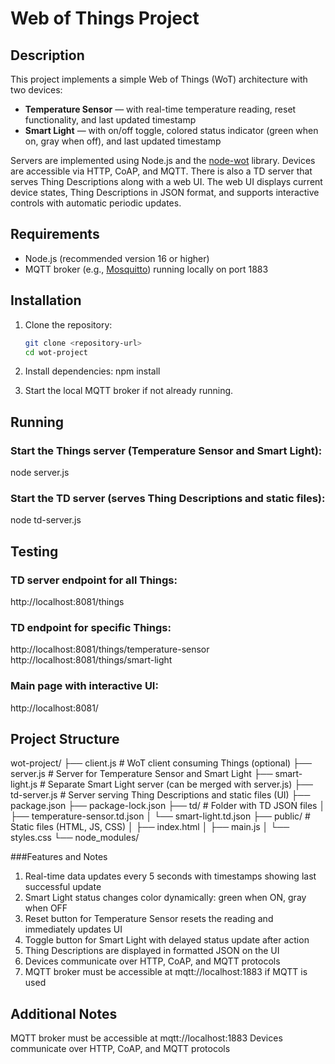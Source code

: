 # Web of Things Project

## Description

This project implements a simple Web of Things (WoT) architecture with two 
devices:  
- **Temperature Sensor** — with real-time temperature reading, reset functionality, and last updated timestamp
- **Smart Light** — with on/off toggle, colored status indicator (green when on, gray when off), and last updated timestamp

Servers are implemented using Node.js and the 
[node-wot](https://github.com/eclipse/thingweb.node-wot) library. Devices 
are accessible via HTTP, CoAP, and MQTT. There is also a TD server that serves Thing Descriptions along with a web UI.
The web UI displays current device states, Thing Descriptions in JSON format, and supports interactive controls with automatic periodic updates.


## Requirements

- Node.js (recommended version 16 or higher)  
- MQTT broker (e.g., [Mosquitto](https://mosquitto.org/)) running locally 
on port 1883


## Installation

1. Clone the repository:  
   ```bash
   git clone <repository-url>
   cd wot-project
   ``` 

2. Install dependencies:
npm install

3. Start the local MQTT broker if not already running.


## Running

### Start the Things server (Temperature Sensor and Smart Light):
node server.js

### Start the TD server (serves Thing Descriptions and static files):
node td-server.js


## Testing

### TD server endpoint for all Things:
http://localhost:8081/things

### TD endpoint for specific Things:
http://localhost:8081/things/temperature-sensor
http://localhost:8081/things/smart-light

### Main page with interactive UI:
http://localhost:8081/


## Project Structure
wot-project/
├── client.js             # WoT client consuming Things (optional)
├── server.js             # Server for Temperature Sensor and Smart Light
├── smart-light.js        # Separate Smart Light server (can be merged with server.js)
├── td-server.js          # Server serving Thing Descriptions and static files (UI)
├── package.json
├── package-lock.json
├── td/                   # Folder with TD JSON files
│   ├── temperature-sensor.td.json
│   └── smart-light.td.json
├── public/               # Static files (HTML, JS, CSS)
│   ├── index.html
│   ├── main.js
│   └── styles.css
└── node_modules/


###Features and Notes

1. Real-time data updates every 5 seconds with timestamps showing last successful update
2. Smart Light status changes color dynamically: green when ON, gray when OFF
3. Reset button for Temperature Sensor resets the reading and immediately updates UI
4. Toggle button for Smart Light with delayed status update after action
5. Thing Descriptions are displayed in formatted JSON on the UI
6. Devices communicate over HTTP, CoAP, and MQTT protocols
7. MQTT broker must be accessible at mqtt://localhost:1883 if MQTT is used


## Additional Notes
MQTT broker must be accessible at mqtt://localhost:1883
Devices communicate over HTTP, CoAP, and MQTT protocols
